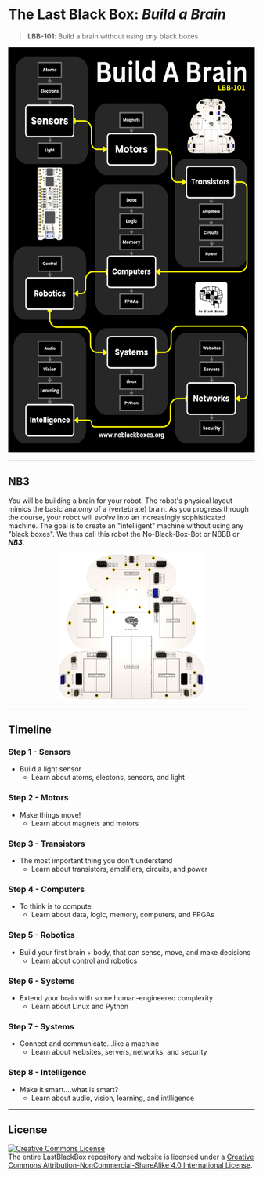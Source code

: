 # The Last Black Box: *Build a Brain*

> **LBB-101**: Build a brain without using *any* black boxes

<p align="center">
<img src="designs/schedule/buildabrain_schedule.png" alt="LBB buildabrain layout" width="582" height="826">
</p>

----

## NB3

You will be building a brain for your robot. The robot's physical layout mimics the basic anatomy of a (vertebrate) brain. As you progress through the course, your robot will *evolve* into an increasingly sophisticated machine. The goal is to create an "intelligent" machine without using any "black boxes". We thus call this robot the No-Black-Box-Bot or NBBB or ***NB3***.

<p align="center">
<img src="../designs/NB3/NB3_render.png" alt="NB3 outline" width="300" height="300">
</p>

----

## Timeline

### Step 1 - Sensors

- Build a light sensor
  - Learn about atoms, electons, sensors, and light

### Step 2 - Motors

- Make things move!
  - Learn about magnets and motors

### Step 3 - Transistors

- The most important thing you don't understand
  - Learn about transistors, amplifiers, circuits, and power

### Step 4 - Computers

- To think is to compute
  - Learn about data, logic, memory, computers, and FPGAs

### Step 5 - Robotics

- Build your first brain + body, that can sense, move, and make decisions
  - Learn about control and robotics

### Step 6 - Systems

- Extend your brain with some human-engineered complexity
  - Learn about Linux and Python

### Step 7 - Systems

- Connect and communicate...like a machine
  - Learn about websites, servers, networks, and security

### Step 8 - Intelligence

- Make it smart....what is smart?
  - Learn about audio, vision, learning, and intlligence

----

## License

<a rel="license" href="http://creativecommons.org/licenses/by-nc-sa/4.0/"><img alt="Creative Commons License" style="border-width:0" src="https://i.creativecommons.org/l/by-nc-sa/4.0/88x31.png" /></a><br />The entire LastBlackBox repository and website is licensed under a <a rel="license" href="http://creativecommons.org/licenses/by-nc-sa/4.0/">Creative Commons Attribution-NonCommercial-ShareAlike 4.0 International License</a>.

